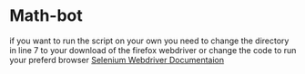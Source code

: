 # Math-bot
if you want to run the script on your own you need to change the directory in line 7 to your download of the firefox webdriver or change the code to run your preferd browser [Selenium Webdriver Documentaion](https://www.selenium.dev/documentation/webdriver/getting_started/install_drivers/)
